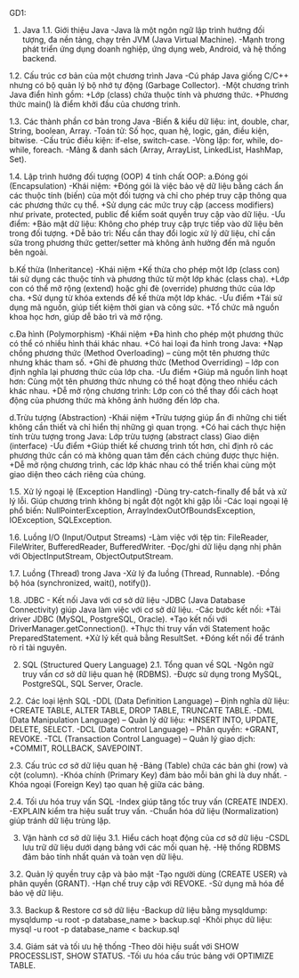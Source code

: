 GD1:
1. Java
1.1. Giới thiệu Java
-Java là một ngôn ngữ lập trình hướng đối tượng, đa nền tảng, chạy trên JVM (Java Virtual Machine).
-Mạnh trong phát triển ứng dụng doanh nghiệp, ứng dụng web, Android, và hệ thống backend.

1.2. Cấu trúc cơ bản của một chương trình Java
-Cú pháp Java giống C/C++ nhưng có bộ quản lý bộ nhớ tự động (Garbage Collector).
-Một chương trình Java điển hình gồm:
	+Lớp (class) chứa thuộc tính và phương thức.
	+Phương thức main() là điểm khởi đầu của chương trình.

1.3. Các thành phần cơ bản trong Java
-Biến & kiểu dữ liệu: int, double, char, String, boolean, Array.
-Toán tử: Số học, quan hệ, logic, gán, điều kiện, bitwise.
-Cấu trúc điều kiện: if-else, switch-case.
-Vòng lặp: for, while, do-while, foreach.
-Mảng & danh sách (Array, ArrayList, LinkedList, HashMap, Set).

1.4. Lập trình hướng đối tượng (OOP)
4 tính chất OOP:
a.Đóng gói (Encapsulation)
-Khái niệm:	+Đóng gói là việc bảo vệ dữ liệu bằng cách ẩn các thuộc tính (biến) của một đối tượng và chỉ cho phép truy cập thông qua các phương thức cụ 		thể.
		+Sử dụng các mức truy cập (access modifiers) như private, protected, public để kiểm soát quyền truy cập vào dữ liệu.
-Ưu điểm:
	+Bảo mật dữ liệu: Không cho phép truy cập trực tiếp vào dữ liệu bên trong đối tượng.
	+Dễ bảo trì: Nếu cần thay đổi logic xử lý dữ liệu, chỉ cần sửa trong phương thức getter/setter mà không ảnh hưởng đến mã nguồn bên ngoài.

b.Kế thừa (Inheritance) 
-Khái niệm
	+Kế thừa cho phép một lớp (class con) tái sử dụng các thuộc tính và phương thức từ một lớp khác (class cha).
	+Lớp con có thể mở rộng (extend) hoặc ghi đè (override) phương thức của lớp cha.
	+Sử dụng từ khóa extends để kế thừa một lớp khác.
-Ưu điểm
	+Tái sử dụng mã nguồn, giúp tiết kiệm thời gian và công sức.
	+Tổ chức mã nguồn khoa học hơn, giúp dễ bảo trì và mở rộng.

c.Đa hình (Polymorphism) 
-Khái niệm
	+Đa hình cho phép một phương thức có thể có nhiều hình thái khác nhau.
	+Có hai loại đa hình trong Java:
	+Nạp chồng phương thức (Method Overloading) – cùng một tên phương thức nhưng khác tham số.
	+Ghi đè phương thức (Method Overriding) – lớp con định nghĩa lại phương thức của lớp cha.
-Ưu điểm
	+Giúp mã nguồn linh hoạt hơn: Cùng một tên phương thức nhưng có thể hoạt động theo nhiều cách khác nhau.
	+Dễ mở rộng chương trình: Lớp con có thể thay đổi cách hoạt động của phương thức mà không ảnh hưởng đến lớp cha.

d.Trừu tượng (Abstraction) 
-Khái niệm
	+Trừu tượng giúp ẩn đi những chi tiết không cần thiết và chỉ hiển thị những gì quan trọng.
	+Có hai cách thực hiện tính trừu tượng trong Java:
		Lớp trừu tượng (abstract class)
		Giao diện (interface)
-Ưu điểm
	+Giúp thiết kế chương trình tốt hơn, chỉ định rõ các phương thức cần có mà không quan tâm đến cách chúng được thực hiện.
	+Dễ mở rộng chương trình, các lớp khác nhau có thể triển khai cùng một giao diện theo cách riêng của chúng.

1.5. Xử lý ngoại lệ (Exception Handling)
-Dùng try-catch-finally để bắt và xử lý lỗi. Giúp chương trình không bị ngắt đột ngột khi gặp lỗi
-Các loại ngoại lệ phổ biến: NullPointerException, ArrayIndexOutOfBoundsException, IOException, SQLException.

1.6. Luồng I/O (Input/Output Streams)
-Làm việc với tệp tin: FileReader, FileWriter, BufferedReader, BufferedWriter.
-Đọc/ghi dữ liệu dạng nhị phân với ObjectInputStream, ObjectOutputStream.

1.7. Luồng (Thread) trong Java
-Xử lý đa luồng (Thread, Runnable).
-Đồng bộ hóa (synchronized, wait(), notify()).

1.8. JDBC - Kết nối Java với cơ sở dữ liệu
-JDBC (Java Database Connectivity) giúp Java làm việc với cơ sở dữ liệu.
-Các bước kết nối:
	+Tải driver JDBC (MySQL, PostgreSQL, Oracle).
	+Tạo kết nối với DriverManager.getConnection().
	+Thực thi truy vấn với Statement hoặc PreparedStatement.
	+Xử lý kết quả bằng ResultSet.
	+Đóng kết nối để tránh rò rỉ tài nguyên.
 
2. SQL (Structured Query Language)
2.1. Tổng quan về SQL
-Ngôn ngữ truy vấn cơ sở dữ liệu quan hệ (RDBMS).
-Được sử dụng trong MySQL, PostgreSQL, SQL Server, Oracle.

2.2. Các loại lệnh SQL
-DDL (Data Definition Language) – Định nghĩa dữ liệu:
+CREATE TABLE, ALTER TABLE, DROP TABLE, TRUNCATE TABLE.
-DML (Data Manipulation Language) – Quản lý dữ liệu:
+INSERT INTO, UPDATE, DELETE, SELECT.
-DCL (Data Control Language) – Phân quyền:
+GRANT, REVOKE.
-TCL (Transaction Control Language) – Quản lý giao dịch:
+COMMIT, ROLLBACK, SAVEPOINT.

2.3. Cấu trúc cơ sở dữ liệu quan hệ
-Bảng (Table) chứa các bản ghi (row) và cột (column).
-Khóa chính (Primary Key) đảm bảo mỗi bản ghi là duy nhất.
-Khóa ngoại (Foreign Key) tạo quan hệ giữa các bảng.

2.4. Tối ưu hóa truy vấn SQL
-Index giúp tăng tốc truy vấn (CREATE INDEX).
-EXPLAIN kiểm tra hiệu suất truy vấn.
-Chuẩn hóa dữ liệu (Normalization) giúp tránh dữ liệu trùng lặp.

3. Vận hành cơ sở dữ liệu
3.1. Hiểu cách hoạt động của cơ sở dữ liệu
-CSDL lưu trữ dữ liệu dưới dạng bảng với các mối quan hệ.
-Hệ thống RDBMS đảm bảo tính nhất quán và toàn vẹn dữ liệu.

3.2. Quản lý quyền truy cập và bảo mật
-Tạo người dùng (CREATE USER) và phân quyền (GRANT).
-Hạn chế truy cập với REVOKE.
-Sử dụng mã hóa để bảo vệ dữ liệu.

3.3. Backup & Restore cơ sở dữ liệu
-Backup dữ liệu bằng mysqldump:	mysqldump -u root -p database_name > backup.sql
-Khôi phục dữ liệu:		mysql -u root -p database_name < backup.sql

3.4. Giám sát và tối ưu hệ thống
-Theo dõi hiệu suất với SHOW PROCESSLIST, SHOW STATUS.
-Tối ưu hóa cấu trúc bảng với OPTIMIZE TABLE.
